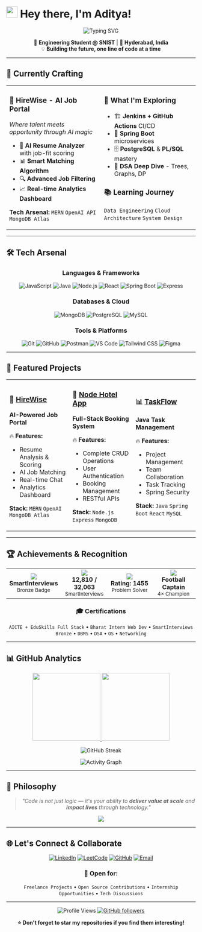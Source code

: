 # <img src="https://raw.githubusercontent.com/MartinHeinz/MartinHeinz/master/wave.gif" width="30px" height="30px" /> Hey there, I'm Aditya!

<div align="center">

![Typing SVG](https://readme-typing-svg.herokuapp.com?font=Fira+Code&weight=600&size=28&duration=3000&pause=1000&color=00D9FF&center=true&vCenter=true&multiline=true&width=600&height=100&lines=Full+Stack+Web+Developer;MERN+%7C+Java+%7C+Spring+Boot;AI+APIs+%26+Scalable+Systems)

</div>

<div align="center">
  
🚀 **Engineering Student @ SNIST** | 📍 **Hyderabad, India**  
💡 **Building the future, one line of code at a time**

</div>

---

## 🎯 Currently Crafting

<table>
<tr>
<td width="50%">

### 🤖 **HireWise** - AI Job Portal
*Where talent meets opportunity through AI magic*

- 🧠 **AI Resume Analyzer** with job-fit scoring
- 📊 **Smart Matching Algorithm** 
- 🔍 **Advanced Job Filtering**
- 📈 **Real-time Analytics Dashboard**

**Tech Arsenal:** `MERN` `OpenAI API` `MongoDB Atlas`

</td>
<td width="50%">

### 🔧 **What I'm Exploring**
- 🏗️ **Jenkins + GitHub Actions** CI/CD
- 🌱 **Spring Boot** microservices
- 🗄️ **PostgreSQL** & **PL/SQL** mastery
- 🧩 **DSA Deep Dive** - Trees, Graphs, DP

### 📚 **Learning Journey**
`Data Engineering` `Cloud Architecture` `System Design`

</td>
</tr>
</table>

---

## 🛠️ **Tech Arsenal**

<div align="center">

### **Languages & Frameworks**
![JavaScript](https://img.shields.io/badge/-JavaScript-F7DF1E?style=for-the-badge&logo=javascript&logoColor=black)
![Java](https://img.shields.io/badge/-Java-007396?style=for-the-badge&logo=java&logoColor=white)
![Node.js](https://img.shields.io/badge/-Node.js-339933?style=for-the-badge&logo=node.js&logoColor=white)
![React](https://img.shields.io/badge/-React-61DAFB?style=for-the-badge&logo=react&logoColor=black)
![Spring Boot](https://img.shields.io/badge/-Spring%20Boot-6DB33F?style=for-the-badge&logo=spring-boot&logoColor=white)
![Express](https://img.shields.io/badge/-Express-000000?style=for-the-badge&logo=express&logoColor=white)

### **Databases & Cloud**
![MongoDB](https://img.shields.io/badge/-MongoDB-47A248?style=for-the-badge&logo=mongodb&logoColor=white)
![PostgreSQL](https://img.shields.io/badge/-PostgreSQL-336791?style=for-the-badge&logo=postgresql&logoColor=white)
![MySQL](https://img.shields.io/badge/-MySQL-4479A1?style=for-the-badge&logo=mysql&logoColor=white)

### **Tools & Platforms**
![Git](https://img.shields.io/badge/-Git-F05032?style=for-the-badge&logo=git&logoColor=white)
![GitHub](https://img.shields.io/badge/-GitHub-181717?style=for-the-badge&logo=github&logoColor=white)
![Postman](https://img.shields.io/badge/-Postman-FF6C37?style=for-the-badge&logo=postman&logoColor=white)
![VS Code](https://img.shields.io/badge/-VS%20Code-007ACC?style=for-the-badge&logo=visual-studio-code&logoColor=white)
![Tailwind CSS](https://img.shields.io/badge/-Tailwind%20CSS-06B6D4?style=for-the-badge&logo=tailwind-css&logoColor=white)
![Figma](https://img.shields.io/badge/-Figma-F24E1E?style=for-the-badge&logo=figma&logoColor=white)

</div>

---

## 🚀 **Featured Projects**

<div align="center">

<table>
<tr>
<td width="33%">

### 🎯 [**HireWise**](https://aditya2838.github.io/H/)
**AI-Powered Job Portal**

🔥 **Features:**
- Resume Analysis & Scoring
- AI Job Matching
- Real-time Chat
- Analytics Dashboard

**Stack:** `MERN` `OpenAI` `MongoDB Atlas`

</td>
<td width="33%">

### 🏨 [**Node Hotel App**](https://github.com/Aditya2838/hotels_nodejs)
**Full-Stack Booking System**

🔥 **Features:**
- Complete CRUD Operations
- User Authentication
- Booking Management
- RESTful APIs

**Stack:** `Node.js` `Express` `MongoDB`

</td>
<td width="33%">

### 📊 [**TaskFlow**](https://github.com/Aditya2838/taskflow-java)
**Java Task Management**

🔥 **Features:**
- Project Management
- Team Collaboration
- Task Tracking
- Spring Security

**Stack:** `Java` `Spring Boot` `React` `MySQL`

</td>
</tr>
</table>

</div>

---

## 🏆 **Achievements & Recognition**

<div align="center">

<table>
<tr>
<td align="center" width="25%">
<img src="https://img.shields.io/badge/-Bronze%20Coder-CD7F32?style=for-the-badge&logo=code&logoColor=white"/><br>
<b>SmartInterviews</b><br>
<sub>Bronze Badge</sub>
</td>
<td align="center" width="25%">
<img src="https://img.shields.io/badge/-Global%20Rank-FFD700?style=for-the-badge&logo=trophy&logoColor=black"/><br>
<b>12,810 / 32,063</b><br>
<sub>SmartInterviews</sub>
</td>
<td align="center" width="25%">
<img src="https://img.shields.io/badge/-LeetCode-FFA116?style=for-the-badge&logo=leetcode&logoColor=black"/><br>
<b>Rating: 1455</b><br>
<sub>Problem Solver</sub>
</td>
<td align="center" width="25%">
<img src="https://img.shields.io/badge/-Captain-32CD32?style=for-the-badge&logo=star&logoColor=white"/><br>
<b>Football Captain</b><br>
<sub>4× Champion</sub>
</td>
</tr>
</table>

### 🎓 **Certifications**
`AICTE + EduSkills Full Stack` • `Bharat Intern Web Dev` • `SmartInterviews Bronze` • `DBMS` • `DSA` • `OS` • `Networking`

</div>

---

## 📊 **GitHub Analytics**

<div align="center">

<a href="https://github.com/Aditya2838">
  <img height="180em" src="https://github-readme-stats.vercel.app/api?username=Aditya2838&show_icons=true&theme=tokyonight&include_all_commits=true&count_private=true"/>
  <img height="180em" src="https://github-readme-stats.vercel.app/api/top-langs/?username=Aditya2838&layout=compact&langs_count=8&theme=tokyonight"/>
</a>

</div>

<div align="center">

![GitHub Streak](https://streak-stats.demolab.com?user=Aditya2838&theme=tokyonight&hide_border=true&border_radius=10)

![Activity Graph](https://github-readme-activity-graph.vercel.app/graph?username=Aditya2838&custom_title=Contribution%20Graph&theme=tokyo-night&hide_border=true)

</div>

---

## 💭 **Philosophy**

<div align="center">

> *"Code is not just logic — it's your ability to **deliver value at scale** and **impact lives** through technology."*

<img src="https://quotes-github-readme.vercel.app/api?type=horizontal&theme=tokyonight" />

</div>

---

## 🌐 **Let's Connect & Collaborate**

<div align="center">

[![LinkedIn](https://img.shields.io/badge/-LinkedIn-0077B5?style=for-the-badge&logo=linkedin&logoColor=white)](https://linkedin.com/in/kaveti-aditya)
[![LeetCode](https://img.shields.io/badge/-LeetCode-FFA116?style=for-the-badge&logo=leetcode&logoColor=black)](https://leetcode.com/aadityaa88)
[![GitHub](https://img.shields.io/badge/-GitHub-181717?style=for-the-badge&logo=github&logoColor=white)](https://github.com/Aditya2838)
[![Email](https://img.shields.io/badge/-Email-D14836?style=for-the-badge&logo=gmail&logoColor=white)](mailto:aditya090037@example.com)

### 💌 **Open for:**
`Freelance Projects` • `Open Source Contributions` • `Internship Opportunities` • `Tech Discussions`

</div>

<div align="center">

---

![Profile Views](https://komarev.com/ghpvc/?username=Aditya2838&color=blueviolet&style=for-the-badge)
[![GitHub followers](https://img.shields.io/github/followers/Aditya2838?style=for-the-badge&color=blue)](https://github.com/Aditya2838)

**⭐ Don't forget to star my repositories if you find them interesting!**

</div>
